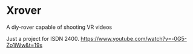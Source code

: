 # Xrover
A diy-rover capable of shooting VR videos

Just a project for ISDN 2400.
https://www.youtube.com/watch?v=-0G5-Zo1iWw&t=19s
